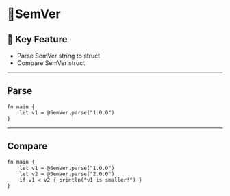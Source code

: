 # 🌽SemVer

## 🚀 Key Feature
* Parse SemVer string to struct
* Compare SemVer struct

---

## Parse

```moonbit
fn main {
    let v1 = @SemVer.parse("1.0.0")
}
```

---

## Compare

```moonbit
fn main {
    let v1 = @SemVer.parse("1.0.0")
    let v2 = @SemVer.parse("2.0.0")
    if v1 < v2 { println("v1 is smaller!") }
}
```